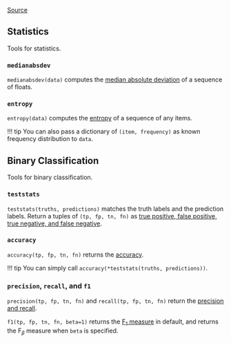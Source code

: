 [Source](https://github.com/chuanconggao/extratools/blob/master/extratools/stattools.py)

## Statistics

Tools for statistics.

### `medianabsdev`

`medianabsdev(data)` computes the [median absolute deviation](https://en.wikipedia.org/wiki/Median_absolute_deviation) of a sequence of floats.

### `entropy`

`entropy(data)` computes the [entropy](https://en.wikipedia.org/wiki/Entropy_(information_theory)) of a sequence of any items.

!!! tip
    You can also pass a dictionary of `(item, frequency)` as known frequency distribution to `data`.

## Binary Classification

Tools for binary classification.

### `teststats`

`teststats(truths, predictions)` matches the truth labels and the prediction labels. Return a tuples of `(tp, fp, tn, fn)` as [true positive, false positive, true negative, and false negative](https://en.wikipedia.org/wiki/Evaluation_of_binary_classifiers).

### `accuracy`

`accuracy(tp, fp, tn, fn)` returns the [accuracy](https://en.wikipedia.org/wiki/Evaluation_of_binary_classifiers).

!!! tip
    You can simply call `accuracy(*teststats(truths, predictions))`.

### `precision`, `recall`, and `f1`

`precision(tp, fp, tn, fn)` and `recall(tp, fp, tn, fn)` return the [precision and recall](https://en.wikipedia.org/wiki/Precision_and_recall).

`f1(tp, fp, tn, fn, beta=1)` returns the [F$_1$ measure](https://en.wikipedia.org/wiki/F1_score) in default, and returns the F$_\beta$ measure when `beta` is specified.
